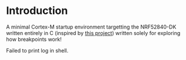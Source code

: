 # Introduction

A minimal Cortex-M startup environment targetting the NRF52840-DK written entirely in C (inspired
by [this project](https://github.com/noahp/minimal-c-cortex-m)) written solely for exploring how
breakpoints work!

Failed to print log in shell.